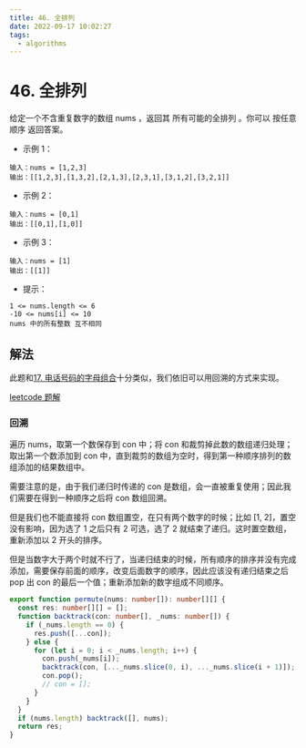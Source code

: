 ```yaml
---
title: 46. 全排列
date: 2022-09-17 10:02:27
tags:
  - algorithms
---
```


# 46. 全排列

给定一个不含重复数字的数组 nums ，返回其 所有可能的全排列 。你可以 按任意顺序 返回答案。

- 示例 1：

```
输入：nums = [1,2,3]
输出：[[1,2,3],[1,3,2],[2,1,3],[2,3,1],[3,1,2],[3,2,1]]
```

- 示例 2：

```
输入：nums = [0,1]
输出：[[0,1],[1,0]]
```

- 示例 3：

```
输入：nums = [1]
输出：[[1]]
```

- 提示：

```
1 <= nums.length <= 6
-10 <= nums[i] <= 10
nums 中的所有整数 互不相同
```

## 解法

此题和[17. 电话号码的字母组合](https://github.com/shellingfordly/algorithms/tree/master/src/17_letterCombinations)十分类似，我们依旧可以用回溯的方式来实现。

[leetcode 题解](https://leetcode.cn/problems/permutations/solution/hui-su-suan-fa-python-dai-ma-java-dai-ma-by-liweiw/)

### 回溯

遍历 nums，取第一个数保存到 con 中；将 con 和裁剪掉此数的数组递归处理；取出第一个数添加到 con 中，直到裁剪的数组为空时，得到第一种顺序排列的数组添加的结果数组中。

需要注意的是，由于我们递归时传递的 con 是数组，会一直被重复使用；因此我们需要在得到一种顺序之后将 con 数组回溯。

但是我们也不能直接将 con 数组置空，在只有两个数字的时候；比如 [1, 2]，置空没有影响，因为选了 1 之后只有 2 可选，选了 2 就结束了递归。这时置空数组，重新添加以 2 开头的排序。

但是当数字大于两个时就不行了，当递归结束的时候，所有顺序的排序并没有完成添加，需要保存前面的顺序，改变后面数字的顺序，因此应该没有递归结束之后 pop 出 con 的最后一个值；重新添加新的数字组成不同顺序。

```ts
export function permute(nums: number[]): number[][] {
  const res: number[][] = [];
  function backtrack(con: number[], _nums: number[]) {
    if (_nums.length == 0) {
      res.push([...con]);
    } else {
      for (let i = 0; i < _nums.length; i++) {
        con.push(_nums[i]);
        backtrack(con, [..._nums.slice(0, i), ..._nums.slice(i + 1)]);
        con.pop();
        // con = [];
      }
    }
  }
  if (nums.length) backtrack([], nums);
  return res;
}
```

